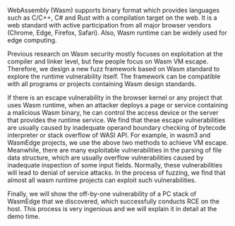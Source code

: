 WebAssembly (Wasm) supports binary format which provides languages such as C/C++, C# and Rust with a compilation target on the web. It is a web standard with active participation from all major browser vendors (Chrome, Edge, Firefox, Safari). Also, Wasm runtime can be widely used for edge computing.

Previous research on Wasm security mostly focuses on exploitation at the compiler and linker level, but few people focus on Wasm VM escape. Therefore, we design a new fuzz framework based on Wasm standard to explore the runtime vulnerability itself. The framework can be compatible with all programs or projects containing Wasm design standards.

If there is an escape vulnerability in the browser kernel or any project that uses Wasm runtime, when an attacker deploys a page or service containing a malicious Wasm binary, he can control the access device or the server that provides the runtime service.
We find that these escape vulnerabilities are usually caused by inadequate operand boundary checking of bytecode interpreter or stack overflow of WASI API. For example, in wasm3 and WasmEdge projects, we use the above two methods to achieve VM escape. Meanwhile, there are many exploitable vulnerabilities in the parsing of file data structure, which are usually overflow vulnerabilities caused by inadequate inspection of some input fields. Normally, these vulnerabilities will lead to denial of service attacks. In the process of fuzzing, we find that almost all wasm runtime projects can exploit such vulnerabilities.

Finally, we will show the off-by-one vulnerability of a PC stack of WasmEdge that we discovered, which successfully conducts RCE on the host. This process is very ingenious and we will explain it in detail at the demo time.
